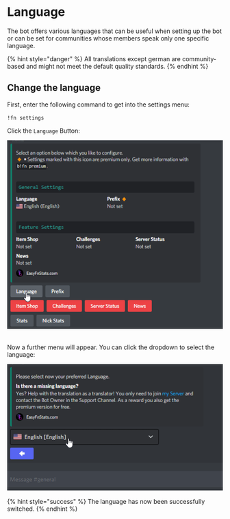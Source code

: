# Language

The bot offers various languages that can be useful when setting up the bot or can be set for communities whose members speak only one specific language.&#x20;

{% hint style="danger" %}
All translations except german are community-based and might not meet the default quality standards.
{% endhint %}

## Change the language

First, enter the following command to get into the settings menu:

```
!fn settings
```

Click the `Language` Button:

![](../.gitbook/assets/7w0IX7G0d7.gif)

\
Now a further menu will appear. You can click the dropdown to select the language:

![](../.gitbook/assets/NThSQpafIq.gif)

{% hint style="success" %}
The language has now been successfully switched.
{% endhint %}



